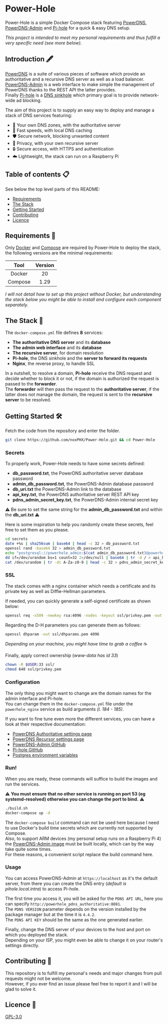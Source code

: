 # Power-Hole

Power-Hole is a simple Docker Compose stack featuring [PowerDNS](https://github.com/PowerDNS/pdns), [PowerDNS-Admin](https://github.com/ngoduykhanh/PowerDNS-Admin) and [Pi-hole](https://github.com/pi-hole/pi-hole) for a quick & easy DNS setup.  

*This project is intended to meet my personal requirements and thus fulfill a very specific need (see more below).*  

## Introduction 🖋️
[PowerDNS](https://github.com/PowerDNS/pdns) is a suite of various pieces of software which provide an authoritative and a recursive DNS server as well as a load balancer.  
[PowerDNS-Admin](https://github.com/ngoduykhanh/PowerDNS-Admin) is a web interface to make simple the management of PowerDNS thanks to the REST API the latter provides.  
Finally [Pi-hole](https://github.com/pi-hole/pi-hole) is a [DNS sinkhole](https://en.wikipedia.org/wiki/DNS_sinkhole) which primary goal is to provide network-wide ad blocking.  

The aim of this project is to supply an easy way to deploy and manage a stack of DNS services featuring:
+ 👮 Your own DNS zones, with the authoritative server
+ 🚀 Fast speeds, with local DNS caching
+ 🛡️ Secure network, blocking unwanted content
+ 🚫 Privacy, with your own recursive server
+ 🔒 Secure access, with HTTPS and authentication
+ ☁️ Lightweight, the stack can run on a Raspberry Pi

## Table of contents 📋
See below the top level parts of this README:

+ [Requirements](#requirements-)
+ [The Stack](#the-stack-)
+ [Getting Started](#getting-started-%EF%B8%8F)
+ [Contributing](#contributing-)
+ [Licence](#licence-)

## Requirements 🧰
Only [Docker](https://docs.docker.com/get-docker/) and [Compose](https://docs.docker.com/compose/) are required by Power-Hole to deploy the stack, the following versions are the minimal requirements:

| Tool          | Version |
|:-------------:|:-------:|
| Docker        | 20      |
| Compose       | 1.29    |

*I will not detail how to set up this project without Docker, but understanding the stack below you might be able to install and configure each component separately.*

## The Stack 🐳

The `docker-compose.yml` file defines **8** services:
+ **The authoritative DNS server** and its **database**
+ **The admin web interface** and its **database**
+ **The recursive server**, for domain resolution
+ **Pi-hole**, the DNS sinkhole and the **server to forward its requests**
+ **Nginx**, the reverse proxy, to handle SSL

In a nutshell, to resolve a domain, **Pi-hole** receive the DNS request and decide whether to block it or not, if the domain is authorized the request is passed to the **forwarder**.  
The **forwarder** will then pass the request to the **authoritative server**, if the latter does not manage the domain, the request is sent to the **recursive server** to be resolved.

## Getting Started 🛠️
Fetch the code from the repository and enter the folder.
```bash
git clone https://github.com/noxPHX/Power-Hole.git && cd Power-Hole
```

### Secrets
To properly work, Power-Hole needs to have some secrets defined:
+ **db_password.txt**, the PowerDNS authoritative server database password
+ **admin_db_password.txt**, the PowerDNS-Admin database password
+ **db_uri.txt** the PowerDNS-Admin link to the database
+ **api_key.txt**, the PowerDNS authoritative server REST API key
+ **pdns_admin_secret_key.txt**, the PowerDNS-Admin internal secret key

⚠️ Be sure to set the same string for the **admin_db_password.txt** and within the **db_uri.txt** ⚠️  

Here is some inspiration to help you randomly create these secrets, feel free to set them as you please.
```bash
cd secrets
date +%s | sha256sum | base64 | head -c 32 > db_password.txt
openssl rand -base64 32 > admin_db_password.txt
echo "postgresql://powerhole_admin:$(cat admin_db_password.txt)@powerhole_pdns_admin_db/powerhole_admin" > db_uri.txt
dd if=/dev/urandom bs=1 count=32 2>/dev/null | base64 | tr -d / > api_key.txt
cat /dev/urandom | tr -dc A-Za-z0-9 | head -c 32 > pdns_admin_secret_key.txt
```

### SSL
The stack comes with a nginx container which needs a certificate and its private key as well as Diffie-Hellman parameters.  

If needed, you can quickly generate a self-signed certificate as shown below:
```bash
openssl req -x509 -newkey rsa:4096 -nodes -keyout ssl/privkey.pem -out ssl/fullchain.pem -days 365 -subj '/CN=localhost' -addext "subjectAltName=DNS:pdns.local.intra,DNS:pihole.local.intra,IP:127.0.0.1,IP:0.0.0.0"
```

Regarding the D-H parameters you can generate them as follows:
```bash
openssl dhparam -out ssl/dhparams.pem 4096
```
*Depending on your machine, you might have time to grab a coffee* ☕

Finally, apply correct ownership (*www-data has id 33*)
```bash
chown -R $USER:33 ssl/
chmod 640 ssl/privkey.pem
```

### Configuration
The only thing you might want to change are the domain names for the admin interface and Pi-hole.  
You can change them in the `docker-compose.yml` file under the `powerhole_nginx` service as build arguments *(l. 184 - 185)*.  

If you want to fine tune even more the different services, you can have a look at their respective documentation:
+ [PowerDNS Authoritative settings page](https://doc.powerdns.com/authoritative/settings.html)
+ [PowerDNS Recursor settings page](https://doc.powerdns.com/recursor/settings.html)
+ [PowerDNS-Admin GitHub](https://github.com/ngoduykhanh/PowerDNS-Admin)
+ [Pi-hole GitHub](https://github.com/pi-hole/docker-pi-hole)
+ [Postgres environment variables](https://github.com/docker-library/docs/tree/master/postgres#how-to-extend-this-image)

### Run!

When you are ready, these commands will suffice to build the images and run the services.  

⚠️ **You must ensure that no other service is running on port 53 (eg systemd-resolved) otherwise you can change the port to bind.** ⚠️

```bash
./build.sh
docker-compose up -d
```
The `docker-compose build` command can not be used here because I need to use Docker's build time secrets which are currently not supported by Compose.  
Also, to support ARM devices (my personal setup runs on a Raspberry Pi 4) the [PowerDNS-Admin image](https://hub.docker.com/r/ngoduykhanh/powerdns-admin) must be built locally, which can by the way take quite some times.  
For these reasons, a convenient script replace the build command here.

### Usage
You can access PowerDNS-Admin at `https://localhost` as it's the default server, from there you can create the DNS entry (*default is pihole.local.intra*) to access Pi-hole.

The first time you access it, you will be asked for the `PDNS API URL`, here you can specify `http://powerhole_pdns_authoritative:8081`.  
The `PDNS VERSION` parameter depends on the version installed by the package manager but at the time it is `4.4.2`.  
The `PDNS API KEY` should be the same as the one generated earlier.  

Finally, change the DNS server of your devices to the host and port on which you deployed the stack.  
Depending on your ISP, you might even be able to change it on your router's settings directly.  


## Contributing 🤝
This repository is to fulfill my personal's needs and major changes from pull requests might not be welcome.  
However, if you ever find an issue please feel free to report it and I will be glad to solve it.  

## Licence 📃
[GPL-3.0](https://github.com/noxPHX/Power-Hole/blob/main/LICENSE)
